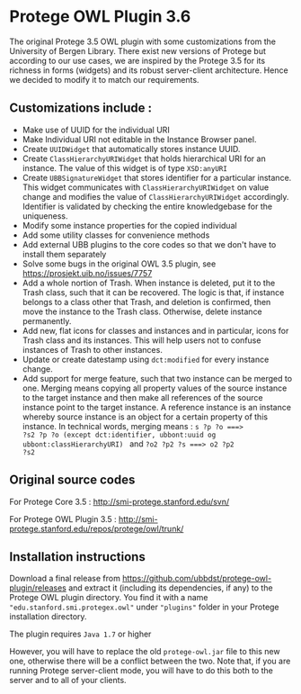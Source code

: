 # Protege OWL Plugin 3.6
The original Protege 3.5 OWL plugin with some customizations from the University of Bergen Library. There exist new versions of Protege but according to our use cases, we are inspired by the Protege 3.5 for its richness in forms (widgets) and its robust server-client architecture. Hence we decided to modify it to match our requirements. 

## Customizations include :

- Make use of UUID for the individual URI
- Make Individual URI not editable in the Instance Browser panel.
- Create <code>UUIDWidget</code> that automatically stores instance UUID.
- Create <code>ClassHierarchyURIWidget</code> that holds hierarchical URI for an instance. The value of this widget is of type <code>XSD:anyURI</code>
- Create <code>UBBSignatureWidget</code> that stores identifier for a particular instance. This widget communicates with <code>ClassHierarchyURIWidget</code> on value change and modifies the value of <code>ClassHierarchyURIWidget</code> accordingly. Identifier is validated by checking the entire knowledgebase for the uniqueness.
- Modify some instance properties for the copied individual
- Add some utility classes for convenience methods
- Add external UBB plugins to the core codes so that we don't have to install them separately
- Solve some bugs in the original OWL 3.5 plugin, see https://prosjekt.uib.no/issues/7757 
- Add a whole nortion of Trash. When instance is deleted, put it to the Trash class, such that it can be recovered. The logic is that, if instance belongs to a class other that Trash, and deletion is confirmed, then move the instance to the Trash class. Otherwise, delete instance permanently.
- Add new, flat icons for classes and instances and in particular, icons for Trash class and its instances. This will help users not to confuse instances of Trash to other instances.
- Update or create datestamp using `dct:modified` for every instance change.
- Add support for merge feature, such that two instance can be merged to one. Merging means copying all property values of the source instance to the target instance and then make all references of the source instance point to the target instance. A reference instance is an instance whereby source instance is an object for a certain property of this instance. 
In technical words, merging means :
<code>s ?p ?o ===> ?s2 ?p ?o (except dct:identifier, ubbont:uuid og ubbont:classHierarchyURI) </code>  and <code>?o2 ?p2 ?s ===> o2 ?p2 ?s2 </code>

## Original source codes 
For Protege Core 3.5 : http://smi-protege.stanford.edu/svn/

For Protege OWL Plugin 3.5 : http://smi-protege.stanford.edu/repos/protege/owl/trunk/

## Installation instructions

Download a final release from https://github.com/ubbdst/protege-owl-plugin/releases and extract it (including its dependencies, if any) to the Protege OWL plugin directory. You find it with a name <code>"edu.stanford.smi.protegex.owl"</code> under <code>"plugins"</code> folder in your Protege installation directory. 

The plugin requires `Java 1.7` or higher

However, you will have to replace the old <code>protege-owl.jar</code> file to this new one, otherwise there will be a conflict between the two.
Note that, if you are running Protege server-client mode, you will have to do this both to the server and to all of your clients. 

